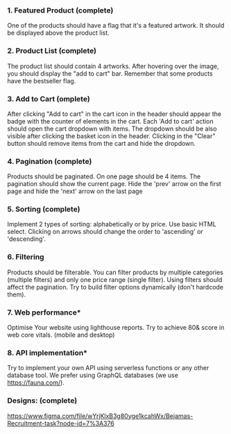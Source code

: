 ### 1. Featured Product (complete)
One of the products should have a flag that it's a featured artwork. It should be displayed above the product list.

### 2. Product List (complete)
The product list should contain 4 artworks. After hovering over the image, you should display the "add to cart" bar.
Remember that some products have the bestseller flag.

### 3. Add to Cart (omplete)
After clicking "Add to cart" in the cart icon in the header should appear the badge with the counter of elements in
the cart. Each 'Add to cart' action should open the cart dropdown with items. The dropdown should be also visible
after clicking the basket icon in the header. Clicking in the "Clear" button should remove items from the cart and
hide the dropdown.

### 4. Pagination (complete)
Products should be paginated. On one page should be 4 items. The pagination should show the current page. Hide
the 'prev' arrow on the first page and hide the 'next' arrow on the last page

### 5. Sorting (complete)
Implement 2 types of sorting: alphabetically or by price. Use basic HTML select. Clicking on arrows should change
the order to 'ascending' or 'descending'.

### 6. Filtering
Products should be filterable. You can filter products by multiple categories (multiple filters) and only one price
range (single filter). Using filters should affect the pagination. Try to build filter options dynamically (don't hardcode
them).

### 7. Web performance*
Optimise Your website using lighthouse reports. Try to achieve 80& score in web core vitals. (mobile and desktop)

### 8. API implementation*
Try to implement your own API using serverless functions or any other database tool. We prefer using GraphQL
databases (we use https://fauna.com/).

### Designs: (complete)
https://www.figma.com/file/wYrjKlxB3g80yge1kcahWx/Bejamas-Recruitment-task?node-id=7%3A376